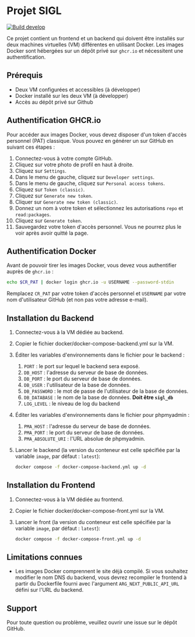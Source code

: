 # Projet SIGL

[![Build develop](https://github.com/TNFB/projet_sigl/actions/workflows/dev-build.yml/badge.svg)](https://github.com/TNFB/projet_sigl/actions/workflows/dev-build.yml)

Ce projet contient un frontend et un backend qui doivent être installés sur deux machines virtuelles (VM) différentes en utilisant Docker. Les images Docker sont hébergées sur un dépôt privé sur `ghcr.io` et nécessitent une authentification.

## Prérequis

- Deux VM configurées et accessibles (à développer)
- Docker installé sur les deux VM (à développer)
- Accès au dépôt privé sur Github

## Authentification GHCR.io

Pour accéder aux images Docker, vous devez disposer d'un token d'accès personnel (PAT) classique. Vous pouvez en générer un sur GitHub en suivant ces étapes :

1. Connectez-vous à votre compte GitHub.
2. Cliquez sur votre photo de profil en haut à droite.
3. Cliquez sur `Settings`.
4. Dans le menu de gauche, cliquez sur `Developer settings`.
5. Dans le menu de gauche, cliquez sur `Personal access tokens`.
6. Cliquez sur `Token (classic)`.
7. Cliquez sur `Generate new token`.
8. Cliquer sur `Generate new token (classic)`.
9. Donnez un nom à votre token et sélectionnez les autorisations `repo` et `read:packages`.
10. Cliquez sur `Generate token`.
11. Sauvegardez votre token d'accès personnel. Vous ne pourrez plus le voir après avoir quitté la page.

## Authentification Docker

Avant de pouvoir tirer les images Docker, vous devez vous authentifier auprès de `ghcr.io` :

```sh
echo $CR_PAT | docker login ghcr.io -u USERNAME --password-stdin
```

Remplacez `CR_PAT` par votre token d'accès personnel et `USERNAME` par votre nom d'utilisateur GitHub (et non pas votre adresse e-mail).

## Installation du Backend

1. Connectez-vous à la VM dédiée au backend.
2. Copier le fichier docker/docker-compose-backend.yml sur la VM.
3. Éditer les variables d'environnements dans le fichier pour le backend :
   1. `PORT` : le port sur lequel le backend sera exposé.
   2. `DB_HOST` : l'adresse du serveur de base de données.
   3. `DB_PORT` : le port du serveur de base de données.
   4. `DB_USER` : l'utilisateur de la base de données.
   5. `DB_PASSWORD` : le mot de passe de l'utilisateur de la base de données.
   6. `DB_DATABASE` : le nom de la base de données. **Doit être `sigl_db`**
   7. `LOG_LEVEL` : le niveau de log du backend
4. Éditer les variables d'environnements dans le fichier pour phpmyadmin :
   1. `PMA_HOST` : l'adresse du serveur de base de données.
   2. `PMA_PORT` : le port du serveur de base de données.
   3. `PMA_ABSOLUTE_URI` : l'URL absolue de phpmyadmin.
5. Lancer le backend (la version du conteneur est celle  spécifiée par la variable `image`, par défaut : `latest`):

    ```sh
    docker compose -f docker-compose-backend.yml up -d
    ```

## Installation du Frontend

1. Connectez-vous à la VM dédiée au frontend.
2. Copier le fichier docker/docker-compose-front.yml sur la VM.
3. Lancer le front (la version du conteneur est celle  spécifiée par la variable `image`, par défaut : `latest`):

    ```sh
    docker compose -f docker-compose-front.yml up -d
    ```

## Limitations connues

- Les images Docker comprennent le site déjà compilé. Si vous souhaitez modifier le nom DNS du backend, vous devrez recompiler le frontend à partir du Dockerfile fourni avec l'argument `ARG_NEXT_PUBLIC_API_URL` défini sur l'URL du backend.

## Support

Pour toute question ou problème, veuillez ouvrir une issue sur le dépôt GitHub.
